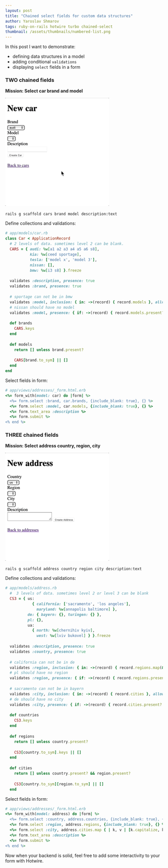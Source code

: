 ```yaml
---
layout: post
title: "Chained select fields for custom data structures"
author: Yaroslav Shmarov
tags: ruby-on-rails hotwire turbo chained-select
thumbnail: /assets/thumbnails/numbered-list.png
---
```


In this post I want to demonstrate:
* defining data structures in a model
* adding conditional `validations`
* displaying `select` fields in a form

### TWO chained fields

**Mission: Select car brand and model**

![2-chained-fields-car-select.gif](/assets/images/2-chained-fields-car-select.gif)

```shell
rails g scaffold cars brand model description:text
```

Define collections and validations:

```ruby
# app/models/car.rb
class Car < ApplicationRecord
  # 2 levels of data. sometimes level 2 can be blank.
  CARS = { audi: %w[a1 a2 a3 a4 a5 a6 s8],
           kia: %w[ceed sportage],
           tesla: ['model x', 'model 3'],
           nissan: [],
           bmw: %w[i3 s8] }.freeze

  validates :description, presence: true
  validates :brand, presence: true

  # sportage can not be in bmw
  validates :model, inclusion: { in: ->(record) { record.models }, allow_blank: true }
  # nissan should have no model
  validates :model, presence: { if: ->(record) { record.models.present? } }

  def brands
    CARS.keys
  end

  def models
    return [] unless brand.present?

    CARS[brand.to_sym] || []
  end
end
```

Select fields in form:

```ruby
# app/views/addresses/_form.html.erb
<%= form_with(model: car) do |form| %>
  <%= form.select :brand, car.brands, {include_blank: true}, {} %>
  <%= form.select :model, car.models, {include_blank: true}, {} %>
  <%= form.text_area :description %>
  <%= form.submit %>
<% end %>
```

### THREE chained fields

**Mission: Select address country, region, city**

![3-chained-fields-address-select](/assets/images/3-chained-fields-address-select.gif)

```shell
rails g scaffold address country region city description:text
```

Define collections and validations:

```ruby
# app/models/address.rb
  #  3 levels of data. sometimes level 2 or level 3 can be blank
  CS3 = { us:
            { california: ['sacramento', 'los angeles'],
              maryland: %w[annapolis baltimore] },
          de: { bayern: {}, turingen: {} },
          pl: {},
          ua:
            { north: %w[chernihiv kyiv],
              west: %w[lviv bukovel] } }.freeze

  validates :description, presence: true
  validates :country, presence: true

  # california can not be in de
  validates :region, inclusion: { in: ->(record) { record.regions.map(&:to_s) }, allow_blank: true }
  # pl should have no region
  validates :region, presence: { if: ->(record) { record.regions.present? } }

  # sacramento can not be in bayern
  validates :city, inclusion: { in: ->(record) { record.cities }, allow_blank: true }
  # de should have no city
  validates :city, presence: { if: ->(record) { record.cities.present? } }

  def countries
    CS3.keys
  end

  def regions
    return [] unless country.present?

    CS3[country.to_sym].keys || []
  end

  def cities
    return [] unless country.present? && region.present?

    CS3[country.to_sym][region.to_sym] || []
  end
```

Select fields in form:

```ruby
# app/views/addresses/_form.html.erb
<%= form_with(model: address) do |form| %>
  <%= form.select :country, address.countries, {include_blank: true}, {} %>
  <%= form.select :region, address.regions, {include_blank: true}, {} %>
  <%= form.select :city, address.cities.map { | k, v | [k.capitalize, k] }, {include_blank: true}, {} %>
  <%= form.text_area :description %>
  <%= form.submit %>
<% end %>
```

Now when your backend is solid, feel free to add some interactivity to your form with Hotwire.
